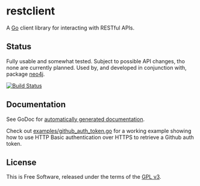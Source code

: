 # restclient

A [Go](http://golang.org) client library for interacting with RESTful APIs.


## Status

Fully usable and somewhat tested.  Subject to possible API changes, tho none
are currently planned.  Used by, and developed in conjunction with, package
[neo4j](https://github.com/jmcvetta/neo4j).

[![Build Status](https://drone.io/github.com/jmcvetta/restclient/status.png)](https://drone.io/github.com/jmcvetta/restclient/latest)


## Documentation

See GoDoc for [automatically generated
documentation](http://godoc.org/github.com/jmcvetta/restclient).

Check out
[examples/github_auth_token.go](https://github.com/jmcvetta/restclient/blob/master/examples/github_auth_token.go)
for a working example showing how to use HTTP Basic authentication over HTTPS
to retrieve a Github auth token.


## License

This is Free Software, released under the terms of the [GPL
v3](http://www.gnu.org/copyleft/gpl.html).

